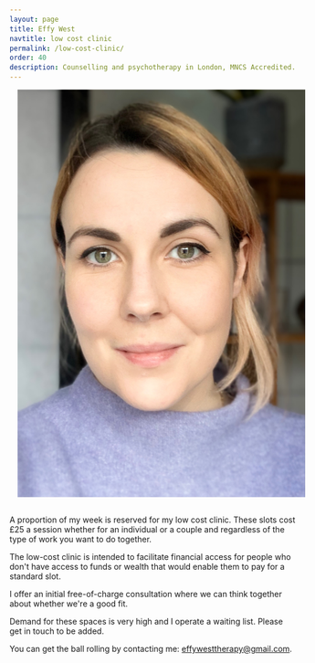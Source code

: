 ```yaml
---
layout: page
title: Effy West
navtitle: low cost clinic
permalink: /low-cost-clinic/
order: 40
description: Counselling and psychotherapy in London, MNCS Accredited.
---
```

<img class="col one right" src="/img/8D6106A2-86BA-4F07-AF7B-1B8AC3DCCADE.jpeg" alt="West Therapy" style="margin: 0 0 1em 1em" />

A proportion of my week is reserved for my low cost clinic. These slots cost £25 a session whether for an individual or a couple and regardless of the type of work you want to do together. 

The low-cost clinic is intended to facilitate financial access for people who don't have access to funds or wealth that would enable them to pay for a standard slot. 

I offer an initial free-of-charge consultation where we can think together about whether we're a good fit.

Demand for these spaces is very high and I operate a waiting list. Please get in touch to be added.

You can get the ball rolling by contacting me: [effywesttherapy@gmail.com](mailto:effywesttherapy@gmail.com).

